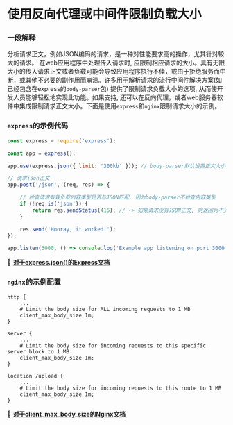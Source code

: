 # 使用反向代理或中间件限制负载大小

### 一段解释

分析请求正文，例如JSON编码的请求，是一种对性能要求高的操作，尤其针对较大的请求。
在web应用程序中处理传入请求时, 应限制相应请求的大小。具有无限大小的传入请求正文或者负载可能会导致应用程序执行不佳，或由于拒绝服务而中断，或其他不必要的副作用而崩溃。许多用于解析请求的流行中间件解决方案(如已经包含在express的`body-parser`包) 提供了限制请求负载大小的选项, 从而使开发人员能够轻松地实现此功能。如果支持, 还可以在反向代理，或者web服务器软件中集成限制请求正文大小。下面是使用`express`和`nginx`限制请求大小的示例。

### `express`的示例代码

```javascript
const express = require('express');

const app = express();

app.use(express.json({ limit: '300kb' })); // body-parser默认设置正文大小为100kb

// 请求json正文
app.post('/json', (req, res) => {

    // 检查请求有效负载内容类型是否与JSON匹配, 因为body-parser不检查内容类型
    if (!req.is('json')) {
        return res.sendStatus(415); // -> 如果请求没有JSON正文, 则返回为不支持媒体类型
    }

    res.send('Hooray, it worked!');
});

app.listen(3000, () => console.log('Example app listening on port 3000!'));
```

🔗 [**对于express.json()的Express文档**](http://expressjs.com/en/4x/api.html#express.json)

### `nginx`的示例配置

```
http {
    ...
    # Limit the body size for ALL incoming requests to 1 MB
    client_max_body_size 1m;
}

server {
    ...
    # Limit the body size for incoming requests to this specific server block to 1 MB
    client_max_body_size 1m;
}

location /upload {
    ...
    # Limit the body size for incoming requests to this route to 1 MB
    client_max_body_size 1m;
}
```

🔗 [**对于client_max_body_size的Nginx文档**](http://nginx.org/en/docs/http/ngx_http_core_module.html#client_max_body_size)